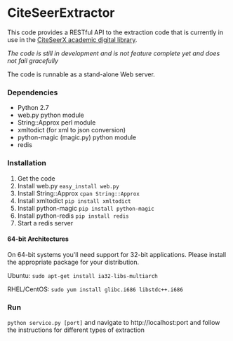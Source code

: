 # CiteSeerExtractor

This code provides a RESTful API to the extraction code that is currently in use in the [CiteSeerX academic digital library](http://citeseerx.ist.psu.edu).

*The code is still in development and is not feature complete yet and does not fail gracefully*

The code is runnable as a stand-alone Web server.

### Dependencies
* Python 2.7
* web.py python module
* String::Approx perl module
* xmltodict (for xml to json conversion)
* python-magic (magic.py) python module
* redis

### Installation
1. Get the code
2. Install web.py `easy_install web.py`
3. Install String::Approx  `cpan String::Approx`
4. Install xmltodict `pip install xmltodict`
5. Install python-magic `pip install python-magic`
6. Install python-redis `pip install redis`
7. Start a redis server

#### 64-bit Architectures
On 64-bit systems you'll need support for 32-bit applications. Please install the appropriate package for your distribution.

Ubuntu: `sudo apt-get install ia32-libs-multiarch`

RHEL/CentOS: `sudo yum install glibc.i686 libstdc++.i686`

### Run
`python service.py [port]` and navigate to http://localhost:port and follow the instructions for different types of extraction

